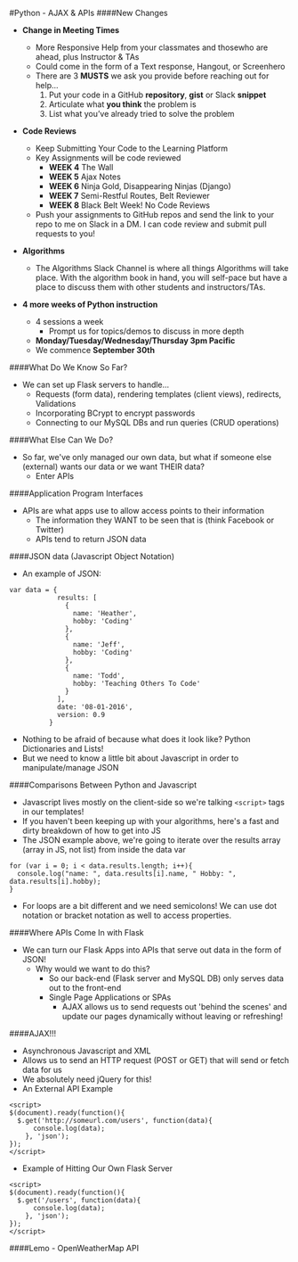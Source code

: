 #Python - AJAX & APIs
####New Changes
- **Change in Meeting Times**
  - More Responsive Help from your classmates and thosewho are ahead, plus Instructor & TAs
  - Could come in the form of a Text response, Hangout, or Screenhero
  - There are 3 **MUSTS** we ask you provide before reaching out for help...
    1. Put your code in a GitHub **repository**, **gist** or Slack **snippet**
    2. Articulate what **you think** the problem is
    3. List what you’ve already tried to solve the problem

- **Code Reviews**
  - Keep Submitting Your Code to the Learning Platform
  - Key Assignments will be code reviewed
    - **WEEK 4** The Wall
    - **WEEK 5** Ajax Notes
    - **WEEK 6** Ninja Gold, Disappearing Ninjas (Django)
    - **WEEK 7** Semi-Restful Routes, Belt Reviewer
    - **WEEK 8** Black Belt Week! No Code Reviews
  - Push your assignments to GitHub repos and send the link to your repo to me on Slack in a DM.  I can code review and submit pull requests to you!
- **Algorithms**
  - The Algorithms Slack Channel is where all things Algorithms will take place.  With the algorithm book in hand, you will self-pace but have a place to discuss them with other students and instructors/TAs.
- **4 more weeks of Python instruction**
  - 4 sessions a week
    - Prompt us for topics/demos to discuss in more depth
  - **Monday/Tuesday/Wednesday/Thursday 3pm Pacific**
  - We commence **September 30th**

####What Do We Know So Far?
- We can set up Flask servers to handle...
  - Requests (form data), rendering templates (client views), redirects, Validations
  - Incorporating BCrypt to encrypt passwords
  - Connecting to our MySQL DBs and run queries (CRUD operations)

####What Else Can We Do?
- So far, we've only managed our own data, but what if someone else (external) wants our data or we want THEIR data?
  - Enter APIs

####Application Program Interfaces
- APIs are what apps use to allow access points to their information
  - The information they WANT to be seen that is (think Facebook or Twitter)
  - APIs tend to return JSON data

####JSON data (Javascript Object Notation)
- An example of JSON:
```
var data = {
            results: [
              {
                name: 'Heather',
                hobby: 'Coding'
              },
              {
                name: 'Jeff',
                hobby: 'Coding'
              },
              {
                name: 'Todd',
                hobby: 'Teaching Others To Code'
              }
            ],
            date: '08-01-2016',
            version: 0.9
          }
```
- Nothing to be afraid of because what does it look like?  Python Dictionaries and Lists!
- But we need to know a little bit about Javascript in order to manipulate/manage JSON

####Comparisons Between Python and Javascript
- Javascript lives mostly on the client-side so we're talking `<script>` tags in our templates!
- If you haven't been keeping up with your algorithms, here's a fast and dirty breakdown of how to get into JS
- The JSON example above, we're going to iterate over the results array (array in JS, not list) from inside the data var
```
for (var i = 0; i < data.results.length; i++){
  console.log("name: ", data.results[i].name, " Hobby: ", data.results[i].hobby);
}
```
- For loops are a bit different and we need semicolons!  We can use dot notation or bracket notation as well to access properties.

####Where APIs Come In with Flask
- We can turn our Flask Apps into APIs that serve out data in the form of JSON!
  - Why would we want to do this?
    - So our back-end (Flask server and MySQL DB) only serves data out to the front-end
    - Single Page Applications or SPAs
      - AJAX allows us to send requests out 'behind the scenes' and update our pages dynamically without leaving or refreshing!

####AJAX!!!
- Asynchronous Javascript and XML
- Allows us to send an HTTP request (POST or GET) that will send or fetch data for us
- We absolutely need jQuery for this!
- An External API Example
```
<script>
$(document).ready(function(){
  $.get('http://someurl.com/users', function(data){
      console.log(data);
    }, 'json');
});
</script>
```
- Example of Hitting Our Own Flask Server
```
<script>
$(document).ready(function(){
  $.get('/users', function(data){
      console.log(data);
    }, 'json');
});
</script>
```
####Lemo - OpenWeatherMap API
